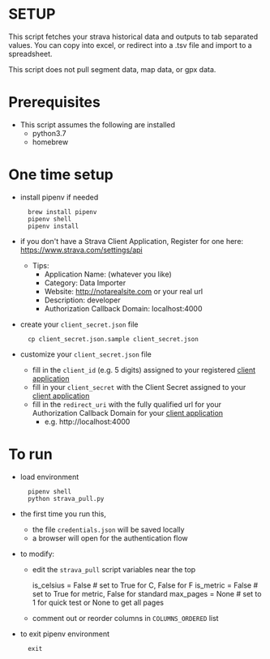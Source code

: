 # SETUP

This script fetches your strava historical data and outputs to tab separated values.
You can copy into excel, or redirect into a .tsv file and import to a spreadsheet.

This script does not pull segment data, map data, or gpx data.

# Prerequisites
* This script assumes the following are installed
  * python3.7
  * homebrew

# One time setup
* install pipenv if needed

        brew install pipenv
        pipenv shell
        pipenv install

* if you don't have a Strava Client Application, Register for one here: https://www.strava.com/settings/api
   * Tips:
     * Application Name: (whatever you like)
     * Category: Data Importer
     * Website: http://notarealsite.com or your real url
     * Description: developer
     * Authorization Callback Domain: localhost:4000

* create your `client_secret.json` file

        cp client_secret.json.sample client_secret.json

* customize your `client_secret.json` file

  * fill in the `client_id` (e.g. 5 digits) assigned to your registered [client application](https://www.strava.com/settings/api)
  * fill in your `client_secret` with the Client Secret assigned to your [client application](https://www.strava.com/settings/api)
  * fill in the `redirect_uri` with the fully qualified url for your Authorization Callback Domain for your [client application](https://www.strava.com/settings/api)
    * e.g. http://localhost:4000

# To run
* load environment

        pipenv shell
        python strava_pull.py

* the first time you run this,
  * the file `credentials.json` will be saved locally
  * a browser will open for the authentication flow

* to modify:
   * edit the `strava_pull` script variables near the top

        is_celsius = False  # set to True for C, False for F
        is_metric = False  # set to True for metric, False for standard
        max_pages = None  # set to 1 for quick test or None to get all pages

   * comment out or reorder columns in `COLUMNS_ORDERED` list

* to exit pipenv environment

        exit